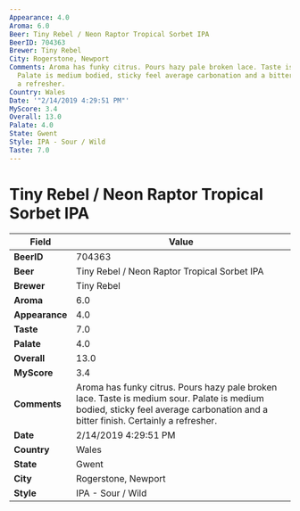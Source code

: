 ```yaml
---
Appearance: 4.0
Aroma: 6.0
Beer: Tiny Rebel / Neon Raptor Tropical Sorbet IPA
BeerID: 704363
Brewer: Tiny Rebel
City: Rogerstone, Newport
Comments: Aroma has funky citrus. Pours hazy pale broken lace. Taste is medium sour.
  Palate is medium bodied, sticky feel average carbonation and a bitter finish. Certainly
  a refresher.
Country: Wales
Date: '"2/14/2019 4:29:51 PM"'
MyScore: 3.4
Overall: 13.0
Palate: 4.0
State: Gwent
Style: IPA - Sour / Wild
Taste: 7.0
---
```


# Tiny Rebel / Neon Raptor Tropical Sorbet IPA

| Field         | Value |
|---------------|-------|
| **BeerID** | 704363 |
| **Beer** | Tiny Rebel / Neon Raptor Tropical Sorbet IPA |
| **Brewer** | Tiny Rebel |
| **Aroma** | 6.0 |
| **Appearance** | 4.0 |
| **Taste** | 7.0 |
| **Palate** | 4.0 |
| **Overall** | 13.0 |
| **MyScore** | 3.4 |
| **Comments** | Aroma has funky citrus. Pours hazy pale broken lace. Taste is medium sour. Palate is medium bodied, sticky feel average carbonation and a bitter finish. Certainly a refresher. |
| **Date** | 2/14/2019 4:29:51 PM |
| **Country** | Wales |
| **State** | Gwent |
| **City** | Rogerstone, Newport |
| **Style** | IPA - Sour / Wild |
